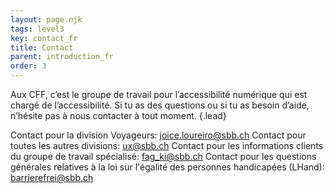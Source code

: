 ```yaml
---
layout: page.njk
tags: level3
key: contact_fr
title: Contact
parent: introduction_fr
order: 3
---
```


Aux CFF, c’est le groupe de travail pour l’accessibilité numérique qui est chargé de l’accessibilité. Si tu as des questions ou si tu as besoin d’aide, n’hésite pas à nous contacter à tout moment. {.lead}

Contact pour la division Voyageurs:  <sbb-link variant="inline" type="button" href="mailto:joice.loureiro@sbb.ch">joice.loureiro@sbb.ch</sbb-link>
Contact pour toutes les autres divisions: <sbb-link variant="inline" type="button" href="mailto:ux@sbb.ch">ux@sbb.ch</sbb-link> 
Contact pour les informations clients du groupe de travail spécialisé: <sbb-link variant="inline" type="button" href="mailto:fag_ki@sbb.ch">fag_ki@sbb.ch</sbb-link>
Contact pour les questions générales relatives à la loi sur l'égalité des personnes handicapées (LHand): <sbb-link variant="inline" type="button" href="mailto:barrierefrei@sbb.ch">barrierefrei@sbb.ch</sbb-link>